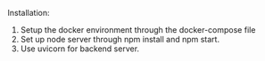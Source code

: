 Installation:

1. Setup the docker environment through the docker-compose file
2. Set up node server through npm install and npm start.
3. Use uvicorn for backend server.

